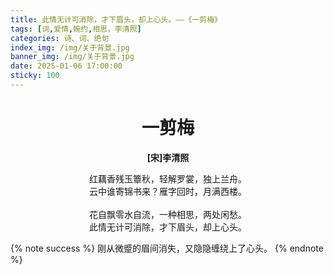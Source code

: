 ```yaml
---
title: 此情无计可消除，才下眉头，却上心头。——《一剪梅》
tags: [词,爱情,婉约,相思，李清照]
categories: 诗、词、绝句
index_img: /img/关于背景.jpg
banner_img: /img/关于背景.jpg
date: 2025-01-06 17:00:00
sticky: 100
---
```

# <center>一剪梅</center>

**<center>[宋]李清照</center>**

<center>红藕香残玉簟秋，轻解罗裳，独上兰舟。</center>
<center>云中谁寄锦书来？雁字回时，月满西楼。</center>
</br>
<center>花自飘零水自流，一种相思，两处闲愁。</center>
<center>此情无计可消除，才下眉头，却上心头。</center>
<!-- more -->

{% note success %}
刚从微蹙的眉间消失，又隐隐缠绕上了心头。
{% endnote %}

<style>
    /* 楷体 */
  /* 只设置 markdown 字体 */
  .markdown-body {
    font-family: KaiTi,"Microsoft YaHei",Georgia, sans, serif;
    font-size: 20px;
  }
</style>